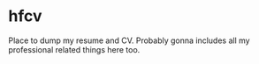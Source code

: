 # hfcv
Place to dump my resume and CV.
Probably gonna includes all my professional related things here too.
